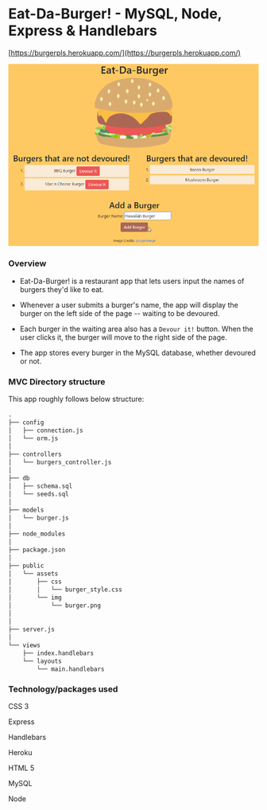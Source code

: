 # Eat-Da-Burger! - MySQL, Node, Express & Handlebars

[https://burgerpls.herokuapp.com/](https://burgerpls.herokuapp.com/)

![Burger demo](/public/assets/img/burger.gif)

### Overview

- Eat-Da-Burger! is a restaurant app that lets users input the names of burgers they'd like to eat.

- Whenever a user submits a burger's name, the app will display the burger on the left side of the page -- waiting to be devoured.

- Each burger in the waiting area also has a `Devour it!` button. When the user clicks it, the burger will move to the right side of the page.

- The app stores every burger in the MySQL database, whether devoured or not.

### MVC Directory structure

This app roughly follows below structure:

```
.
├── config
│   ├── connection.js
│   └── orm.js
│ 
├── controllers
│   └── burgers_controller.js
│
├── db
│   ├── schema.sql
│   └── seeds.sql
│
├── models
│   └── burger.js
│ 
├── node_modules
│ 
├── package.json
│
├── public
│   └── assets
│       ├── css
│       │   └── burger_style.css
│       └── img
│           └── burger.png
│  
│
├── server.js
│
└── views
    ├── index.handlebars
    └── layouts
        └── main.handlebars
```

### Technology/packages used

CSS 3

Express

Handlebars

Heroku

HTML 5

MySQL

Node
